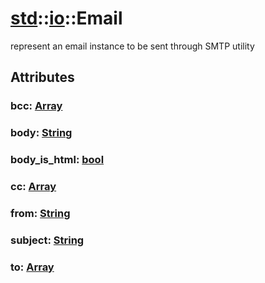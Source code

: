 # [std](/libs/std/)::[io](/libs/std/io/)::Email

represent an email instance to be sent through SMTP utility

## Attributes

### bcc:&nbsp;[Array](/libs/std/core/type.Array.md)

### body:&nbsp;[String](/libs/std/core/type.String.md)

### body_is_html:&nbsp;[bool](/libs/std/core/type.bool.md)

### cc:&nbsp;[Array](/libs/std/core/type.Array.md)

### from:&nbsp;[String](/libs/std/core/type.String.md)

### subject:&nbsp;[String](/libs/std/core/type.String.md)

### to:&nbsp;[Array](/libs/std/core/type.Array.md)
